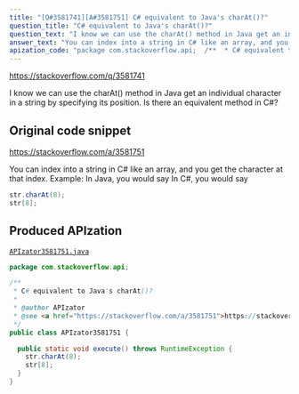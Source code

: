 ```yaml
---
title: "[Q#3581741][A#3581751] C# equivalent to Java's charAt()?"
question_title: "C# equivalent to Java's charAt()?"
question_text: "I know we can use the charAt() method in Java get an individual character in a string by specifying its position. Is there an equivalent method in C#?"
answer_text: "You can index into a string in C# like an array, and you get the character at that index. Example: In Java, you would say In C#, you would say"
apization_code: "package com.stackoverflow.api;  /**  * C# equivalent to Java's charAt()?  *  * @author APIzator  * @see <a href=\"https://stackoverflow.com/a/3581751\">https://stackoverflow.com/a/3581751</a>  */ public class APIzator3581751 {    public static void execute() throws RuntimeException {     str.charAt(8);     str[8];   } }"
---
```


https://stackoverflow.com/q/3581741

I know we can use the charAt() method in Java get an individual character in a string by specifying its position. Is there an equivalent method in C#?



## Original code snippet

https://stackoverflow.com/a/3581751

You can index into a string in C# like an array, and you get the character at that index.
Example:
In Java, you would say
In C#, you would say

```java
str.charAt(8);
str[8];
```

## Produced APIzation

[`APIzator3581751.java`](https://github.com/pasqualesalza/apization-temp-data/raw/master/apizations/java/APIzator3581751.java)

```java
package com.stackoverflow.api;

/**
 * C# equivalent to Java's charAt()?
 *
 * @author APIzator
 * @see <a href="https://stackoverflow.com/a/3581751">https://stackoverflow.com/a/3581751</a>
 */
public class APIzator3581751 {

  public static void execute() throws RuntimeException {
    str.charAt(8);
    str[8];
  }
}

```